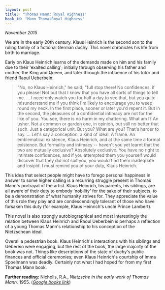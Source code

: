 ```yaml
---
layout: post
title:  "Thomas Mann: Royal Highness"
book_id: "Mann ThomasRoyal Highness"
---
```


_November 2015_

We are in the early 20th century. Klaus Heinrich is the second son
to the ruling family of a fictional German duchy. This novel
chronicles his life from birth to marriage.

Early on Klaus Heinrich learns of the demands made on him and his
family due to their 'exalted calling'; initially through observing his
father and mother, the King and Queen, and later through the
influence of his tutor and friend Raoul Ueberbein:

> "No, no Klaus Heinrich," he said; "full stop there! No confidences,
> if you please! Not but that I know that you have all sorts of things
> to tell me. ... I need only watch you for half a day to see that,
> but you quite misunderstand me if you think I'm likely to encourage
> you to weep round my neck. In the first place, sooner or later you'd
> repent it. But in the second, the pleasures of a confidential
> intimacy are not for the like of you. You see, there is no harm in
> my chattering. What am I? An usher. Not a common or garden one, in
> opinion, but still no better that such. Just a categorical unit. But
> you? What are you? That's harder to say. ... Let's say a conception,
> a kind of ideal. A frame. An emblematical existence, Klaus Heinrich,
> and at the same time a formal existence. But formality and intimacy
> -- haven't you yet learnt that the two are mutually exclusive?
> Absolutely exclusive. You have no right to intimate confidences, and
> if you attempted them you yourself would discover that they did not
> suit you, you would find them inadequate and insipid. I must remind
> you of your duty, Klaus Heinrich.

This idea that select people might have to forego personal happiness
in answer to some higher calling is a recurring struggle present in
Thomas Mann's portrayal of the artist. Klaus Heinrich, his parents,
his siblings, are all aware of their duty to embody 'nobility' for
the sake of their subjects, to be a demonstration of what humanity
strives for. They appreciate the value of this role they play and are
condescendingly tolerant of those who have forsaken this duty (for
example, Klaus Heinrich's uncle Prince Lambert).

This novel is also strongly autobiographical and most interestingly
the relation between Klaus Heinrich and Raoul Ueberbein is perhaps
a reflection of a young Thomas Mann's relationship to his conception
of the Nietzschean ideal.

Overall a pedestrian book. Klaus Heinrich's interactions with his
siblings and Ueberein were engaging, but the rest of the book, the
large majority of the book was not. Things like descriptions of the
state of duchy's public finances and official ceremonies; even Klaus
Heinrich's courtship of Imma Spoelmann was deadly. Certainly not what
I had hoped for from my first Thomas Mann book.

__Further reading:__ Nicholls, R.A., _Nietzsche in the early work of
Thomas Mann._ 1955.
([_Google books link_](https://books.google.com.au/books?id=sOOG6scBfgMC&pg=PA65&lpg=PA65&source=bl&ots=heWL7dAWsq&sig=xe_9_Ns0Me1u0IFUwpEW1fcp4Eg&hl=en&sa=X&redir_esc=y#v=onepage&q&f=false))
